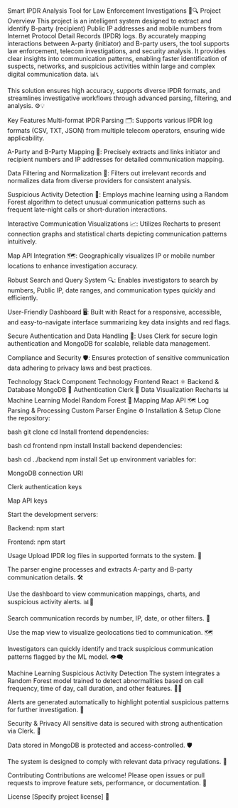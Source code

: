 Smart IPDR Analysis Tool for Law Enforcement Investigations 🚓🔍
Project Overview
This project is an intelligent system designed to extract and identify B-party (recipient) Public IP addresses and mobile numbers from Internet Protocol Detail Records (IPDR) logs. By accurately mapping interactions between A-party (initiator) and B-party users, the tool supports law enforcement, telecom investigations, and security analysis. It provides clear insights into communication patterns, enabling faster identification of suspects, networks, and suspicious activities within large and complex digital communication data. 📊📞

This solution ensures high accuracy, supports diverse IPDR formats, and streamlines investigative workflows through advanced parsing, filtering, and analysis. ⚙️💡

Key Features
Multi-format IPDR Parsing 🗂️: Supports various IPDR log formats (CSV, TXT, JSON) from multiple telecom operators, ensuring wide applicability.

A-Party and B-Party Mapping 🔗: Precisely extracts and links initiator and recipient numbers and IP addresses for detailed communication mapping.

Data Filtering and Normalization 🧹: Filters out irrelevant records and normalizes data from diverse providers for consistent analysis.

Suspicious Activity Detection 🚨: Employs machine learning using a Random Forest algorithm to detect unusual communication patterns such as frequent late-night calls or short-duration interactions.

Interactive Communication Visualizations 📈: Utilizes Recharts to present connection graphs and statistical charts depicting communication patterns intuitively.

Map API Integration 🗺️: Geographically visualizes IP or mobile number locations to enhance investigation accuracy.

Robust Search and Query System 🔍: Enables investigators to search by numbers, Public IP, date ranges, and communication types quickly and efficiently.

User-Friendly Dashboard 🖥️: Built with React for a responsive, accessible, and easy-to-navigate interface summarizing key data insights and red flags.

Secure Authentication and Data Handling 🔐: Uses Clerk for secure login authentication and MongoDB for scalable, reliable data management.

Compliance and Security 🛡️: Ensures protection of sensitive communication data adhering to privacy laws and best practices.

Technology Stack
Component	Technology
Frontend	React ⚛️
Backend & Database	MongoDB 🍃
Authentication	Clerk 🔐
Data Visualization	Recharts 📊
Machine Learning Model	Random Forest 🌲
Mapping	Map API 🗺️
Log Parsing & Processing	Custom Parser Engine ⚙️
Installation & Setup
Clone the repository:

bash
git clone <repository-url>
cd <project-folder>
Install frontend dependencies:

bash
cd frontend
npm install
Install backend dependencies:

bash
cd ../backend
npm install
Set up environment variables for:

MongoDB connection URI

Clerk authentication keys

Map API keys

Start the development servers:

Backend: npm start

Frontend: npm start

Usage
Upload IPDR log files in supported formats to the system. 📂

The parser engine processes and extracts A-party and B-party communication details. 🛠️

Use the dashboard to view communication mappings, charts, and suspicious activity alerts. 📊🔔

Search communication records by number, IP, date, or other filters. 🔎

Use the map view to visualize geolocations tied to communication. 🗺️

Investigators can quickly identify and track suspicious communication patterns flagged by the ML model. 👁️‍🗨️

Machine Learning Suspicious Activity Detection
The system integrates a Random Forest model trained to detect abnormalities based on call frequency, time of day, call duration, and other features. 🌲🤖

Alerts are generated automatically to highlight potential suspicious patterns for further investigation. 🚨

Security & Privacy
All sensitive data is secured with strong authentication via Clerk. 🔐

Data stored in MongoDB is protected and access-controlled. 🛡️

The system is designed to comply with relevant data privacy regulations. 📜

Contributing
Contributions are welcome! Please open issues or pull requests to improve feature sets, performance, or documentation. 🤝

License
[Specify project license] 📄
